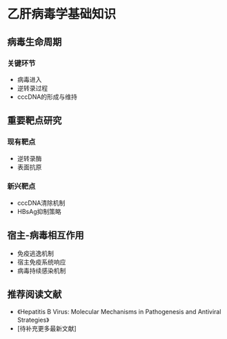 # 乙肝病毒学基础知识

## 病毒生命周期

### 关键环节
- 病毒进入
- 逆转录过程
- cccDNA的形成与维持

## 重要靶点研究

### 现有靶点
- 逆转录酶
- 表面抗原

### 新兴靶点
- cccDNA清除机制
- HBsAg抑制策略

## 宿主-病毒相互作用
- 免疫逃逸机制
- 宿主免疫系统响应
- 病毒持续感染机制

## 推荐阅读文献
- 《Hepatitis B Virus: Molecular Mechanisms in Pathogenesis and Antiviral Strategies》
- [待补充更多最新文献]
